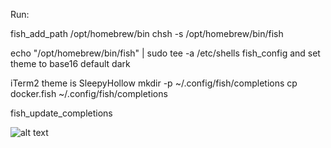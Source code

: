 Run:

fish_add_path /opt/homebrew/bin
chsh -s /opt/homebrew/bin/fish

echo "/opt/homebrew/bin/fish" | sudo tee -a /etc/shells
fish_config and set theme to base16 default dark

iTerm2 theme is SleepyHollow
mkdir -p ~/.config/fish/completions
cp docker.fish ~/.config/fish/completions

fish_update_completions

![alt text](https://i.imgur.com/nhuKLPg.png)

